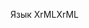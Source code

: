 <span data-ttu-id="57936-101">Язык XrML</span><span class="sxs-lookup"><span data-stu-id="57936-101">XrML</span></span>